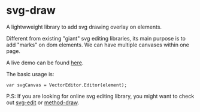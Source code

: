 # svg-draw
A lightwweight library to add svg drawing overlay on elements.

Different from existing "giant" svg editing libraries, its main purpose is to add "marks" on dom elements. We can have multiple canvases within one page.

A live demo can be found [here](http://ugaroy.github.io/examples/svg-draw/).

The basic usage is:
```
var svgCanvas = VectorEditor.Editor(element);
```


P.S: If you are looking for online svg editing library, you might want to check out [svg-edit](https://github.com/johan/svg-edit) or [method-draw](https://github.com/duopixel/Method-Draw).
